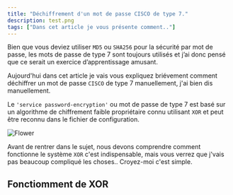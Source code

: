 ```yaml
---
title: "Déchiffrement d'un mot de passe CISCO de type 7."
description: test.png
tags: ["Dans cet article je vous présente comment.."]
---
```


Bien que vous deviez utiliser `MD5` ou `SHA256` pour la sécurité par mot de passe, les mots de passe de type 7 sont toujours utilisés et j’ai donc pensé que ce serait un exercice d’apprentissage amusant.

Aujourd'hui dans cet article je vais vous expliquez briévement comment déchiffrer un mot de passe `CISCO` de type 7 manuellement, j'ai bien dis manuellement.

Le `'service password-encryption'` ou mot de passe de type 7 est basé sur un algorithme de chiffrement faible propriétaire connu utilisant `XOR` et peut être reconnu dans le fichier de configuration.

![Flower](https://media.giphy.com/media/diUKszNTUghVe/giphy.gif)

Avant de rentrer dans le sujet, nous devons comprendre comment fonctionne le système `XOR` c'est indispensable, mais vous verrez que j'vais pas beaucoup compliqué les choses.. Croyez-moi c'est simple.

Fonctiomment de XOR
----


